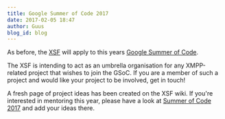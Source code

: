 ```yaml
---
title: Google Summer of Code 2017
date: 2017-02-05 18:47
author: Guus
blog_id: blog
---
```


As before, the [XSF](http://xmpp.org/) will apply to this years [Google Summer of Code](https://summerofcode.withgoogle.com/). 

The XSF is intending to act as an umbrella organisation for any XMPP-related project that wishes to join the GSoC. If you are a member of such a project and would like your project to be involved, get in touch!

A fresh page of project ideas has been created on the XSF wiki. If you're interested in mentoring this year, please have a look at [Summer of Code 2017](https://wiki.xmpp.org/web/Summer_of_Code_2017) and add your ideas there.

